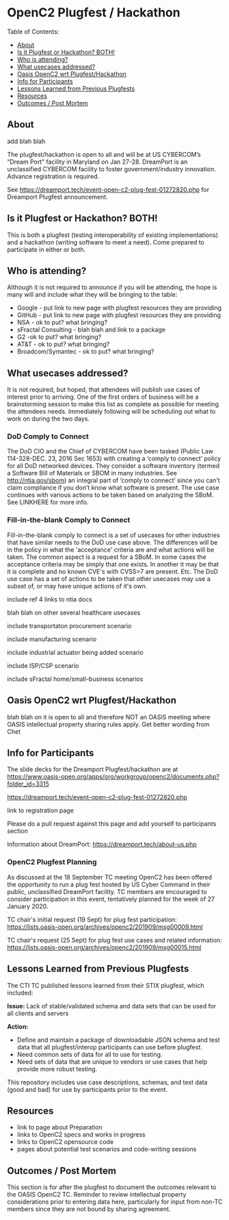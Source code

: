 # OpenC2 Plugfest / Hackathon

Table of Contents:
- [About](#about)
- [Is it Plugfest or Hackathon? BOTH!](#is-it-plugfest-or-hackathon-both)
- [Who is attending?](#who-is-attending)
- [What usecases addressed?](#what-usecases-addressed)
- [Oasis OpenC2 wrt Plugfest/Hackathon](#oasis-openc2-wrt-plugfesthackathon)
- [Info for Participants](#info-for-participants)
- [Lessons Learned from Previous Plugfests](#lessons-learned-from-previous-plugfests)
- [Resources](#resources)
- [Outcomes / Post Mortem](#outcomes--post-mortem)

## About
add blah blah

The plugfest/hackathon is open to all and will be at US CYBERCOM’s “Dream Port” facility in Maryland on Jan 27-28. DreamPort is an unclassified CYBERCOM facility  to foster government/industry innovation. Advance registration is required.

See https://dreamport.tech/event-open-c2-plug-fest-01272820.php for Dreamport Plugfest announcement.

## Is it Plugfest or Hackathon? BOTH!
This is both a plugfest (testing interoperability of existing implementations)
and a hackathon (writing software to meet a need).
Come prepared to participate in either or both.

## Who is attending?
Although it is not required to announce if you will be attending,
the hope is many will and include what they will be bringing to the table:
- Google - put link to new page with plugfest resources they are providing
- GitHub - put link to new page with plugfest resources they are providing
- NSA - ok to put? what bringing?
- sFractal Consulting - blah blah and link to a package
- G2 -ok to put? what bringing?
- AT&T - ok to put? what bringing?
- Broadcom/Symantec - ok to put? what bringing?

## What usecases addressed?
It is not required, but hoped, that attendees will publish use cases of interest
prior to arriving.
One of the first orders of business will be a brainstorming session
to make this list as complete as possible for meeting the attendees needs.
Immediately following will be scheduling out what to work on during the two days.

### DoD Comply to Connect
The DoD CIO and the Chief of CYBERCOM have been tasked (Public Law 114-328-DEC. 23, 2016 Sec 1653) with creating a ‘comply to connect’ policy for all DoD networked devices. They consider a software inventory (termed a Software Bill of Materials or SBOM in many industries. See http://ntia.gov/sbom) an integral part of ‘comply to connect’ since you can’t claim compliance if you don’t know what software is present.
The use case continues with various actions to be taken based on analyzing the SBoM.
See LINKHERE for more info.

### Fill-in-the-blank Comply to Connect
Fill-in-the-blank comply to connect is a set of usecases for other industries that have similar needs to the DoD use case above. The differences will be in the policy in what the 'acceptance' criteria are and what actions will be taken. The common aspect is a request for a SBoM. In some cases the acceptance criteria may be simply that one exists. In another it may be that it is complete and no known CVE's with CVSS>7 are present. Etc. The DoD use case has a set of actions to be taken that other usecases may use a subset of, or may have unique actions of it's own.

include ref 4 links to ntia docs

blah blah on other several healthcare usecases

include transportaton procurement scenario

include manufacturing scenario

include industrial actuator being added scenario

include ISP/CSP scenario

include sFractal home/small-business scenarios

## Oasis OpenC2 wrt Plugfest/Hackathon
blah blah on it is open to all and therefore NOT an OASIS meeting where OASIS
intellectual property sharing rules apply.
Get better wording from Chet

## Info for Participants
The slide decks for the Dreamport Plugfest/hackathon are at https://www.oasis-open.org/apps/org/workgroup/openc2/documents.php?folder_id=3315

https://dreamport.tech/event-open-c2-plug-fest-01272820.php

link to registration page

Please do a pull request against this page and add yourself to participants section

Information about DreamPort:  https://dreamport.tech/about-us.php

### OpenC2 Plugfest Planning

As discussed at the 18 September TC meeting OpenC2 has been offered the opportunity to run a plug fest hosted
by US Cyber Command in their public, unclassified DreamPort facility. TC members are encouraged to consider
participation in this event, tentatively planned for the week of 27 January 2020.

TC chair's initial request (19 Sept) for plug fest participation:
https://lists.oasis-open.org/archives/openc2/201909/msg00009.html

TC chair's request (25 Sept) for plug fest use cases and related information:
https://lists.oasis-open.org/archives/openc2/201909/msg00015.html


## Lessons Learned from Previous Plugfests
The CTI TC published lessons learned from their STIX plugfest, which
included:

**Issue:** Lack of stable/validated schema and data sets that can be used for all clients and servers

**Action:**
* Define and maintain a package of downloadable JSON schema and test data that all plugfest/interop participants can use before plugfest.
* Need common sets of data for all to use for testing.
* Need sets of data that are unique to vendors or use cases that help provide more robust testing.

This repository includes use case descriptions, schemas, and test data (good and bad) for use by participants prior to the event.

## Resources
- link to page about Preparation
- links to OpenC2 specs and works in progress
- links to OpenC2 opensource code
- pages about potential test scenarios and code-writing sessions



## Outcomes / Post Mortem
This section is for after the plugfest to document the outcomes relevant to
the OASIS OpenC2 TC. Reminder to review intellectual property considerations
prior to entering data here,
particularly for input from non-TC members
since they are not bound by sharing agreement.
